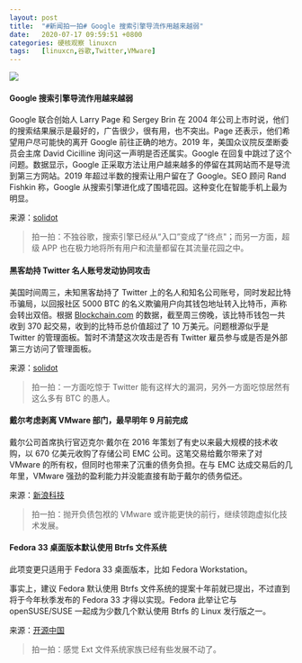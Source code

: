 ```yaml
---
layout: post
title:	"#新闻拍一拍# Google 搜索引擎导流作用越来越弱"
date:	2020-07-17 09:59:51 +0800 
categories:	硬核观察 linuxcn 
tags:	[linuxcn,谷歌,Twitter,VMware]
---
```



![](/Asserts/Images//attachment/album/202007/17/095927mmajy322rki2uf5n.jpg)


#### Google 搜索引擎导流作用越来越弱


Google 联合创始人 Larry Page 和 Sergey Brin 在 2004 年公司上市时说，他们的搜索结果展示是最好的，广告很少，很有用，也不突出。Page 还表示，他们希望用户尽可能快的离开 Google 前往正确的地方。2019 年，美国众议院反垄断委员会主席 David Cicilline 询问这一声明是否还属实。Google 在回复中跳过了这个问题。数据显示，Google 正采取方法让用户越来越多的停留在其网站而不是导流到第三方网站。2019 年超过半数的搜索让用户留在了 Google。SEO 顾问 Rand Fishkin 称，Google 从搜索引擎进化成了围墙花园。这种变化在智能手机上最为明显。


来源：[solidot](https://www.solidot.org/story?sid=64963)



> 
> 拍一拍：不独谷歌，搜索引擎已经从“入口”变成了“终点"；而另一方面，超级 APP 也在极力地将所有用户和流量都留在其流量花园之中。
> 
> 
> 


#### 黑客劫持 Twitter 名人账号发动协同攻击


美国时间周三，未知黑客劫持了 Twitter 上的名人和知名公司账号，同时发起比特币骗局，以回报社区 5000 BTC 的名义欺骗用户向其钱包地址转入比特币，声称会转出双倍。根据 [Blockchain.com](http://blockchain.com/) 的数据，截至周三傍晚，该比特币钱包一共收到 370 起交易，收到的比特币总价值超过了 10 万美元。问题根源似乎是 Twitter 的管理面板。暂时不清楚这次攻击是否有 Twitter 雇员参与或是否是外部第三方访问了管理面板。


来源：[solidot](https://www.solidot.org/story?sid=64958)



> 
> 拍一拍：一方面吃惊于 Twitter 能有这样大的漏洞，另外一方面吃惊居然有这么多有 BTC 的愚人。
> 
> 
> 


#### 戴尔考虑剥离 VMware 部门，最早明年 9 月前完成


戴尔公司首席执行官迈克尔·戴尔在 2016 年策划了有史以来最大规模的技术收购，以 670 亿美元收购了存储公司 EMC 公司。这笔交易给戴尔带来了对 VMware 的所有权，但同时也带来了沉重的债务负担。在与 EMC 达成交易后的几年里，VMware 强劲的盈利能力并没能直接有助于戴尔的债务偿还。


来源：[新浪科技](https://www.cnbeta.com/articles/tech/1003889.htm)



> 
> 拍一拍：抛开负债包袱的 VMware 或许能更快的前行，继续领跑虚拟化技术发展。
> 
> 
> 


#### Fedora 33 桌面版本默认使用 Btrfs 文件系统


此项变更只适用于 Fedora 33 桌面版本，比如 Fedora Workstation。


事实上，建议 Fedora 默认使用 Btrfs 文件系统的提案十年前就已提出，不过直到将于今年秋季发布的 Fedora 33 才得以实现。Fedora 此举让它与 openSUSE/SUSE 一起成为少数几个默认使用 Btrfs 的 Linux 发行版之一。


来源：[开源中国](https://www.oschina.net/news/117253/fedora-33-btrfs-desktop-approved)



> 
> 拍一拍：感觉 Ext 文件系统家族已经有些发展不动了。
> 
> 
>
